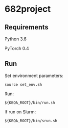 # 682project

## Requirements
Python 3.6

PyTorch 0.4 

## Run
Set environment parameters:

    source set_env.sh

Run:

    ${KBQA_ROOT}/bin/run.sh

If run on Slurm:

    ${KBQA_ROOT}/bin/srun.sh
